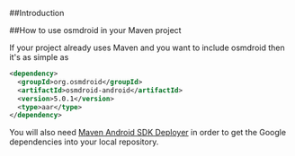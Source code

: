 ##Introduction


##How to use osmdroid in your Maven project

If your project already uses Maven and you want to include osmdroid then it's as simple as

```xml
<dependency>
  <groupId>org.osmdroid</groupId>
  <artifactId>osmdroid-android</artifactId>
  <version>5.0.1</version>
  <type>aar</type>
</dependency>
```

You will also need [Maven Android SDK Deployer](https://github.com/simpligility/maven-android-sdk-deployer) in order to get the Google dependencies into your local repository.

